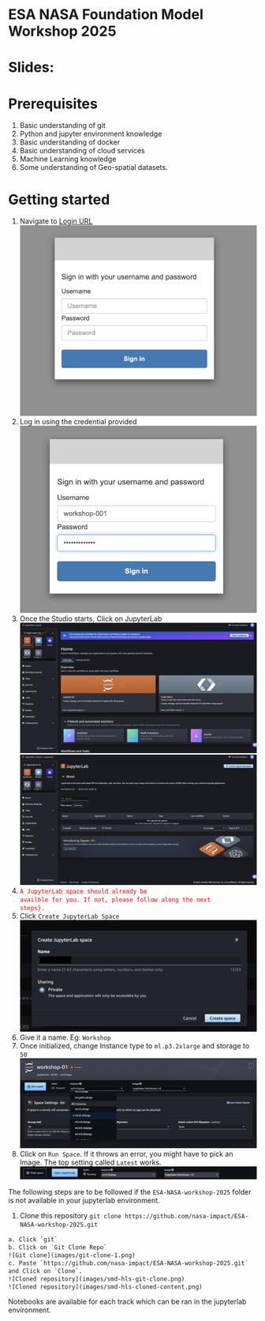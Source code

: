<!---- Provide an overview of what is being achieved in this repo ---->
# ESA NASA Foundation Model Workshop 2025

# Slides:


# Prerequisites
1. Basic understanding of git
2. Python and jupyter environment knowledge
3. Basic understanding of docker
4. Basic understanding of cloud services
5. Machine Learning knowledge
6. Some understanding of Geo-spatial datasets.

# Getting started
1. Navigate to [Login URL](https://workshop-domain-wfs0nk4u.auth.us-west-2.amazoncognito.com/login?client_id=809mbkpbfj5mddgb7dismf3g0&response_type=code&scope=aws.cognito.signin.user.admin+openid+profile&redirect_uri=https://ngsa42o8k5.execute-api.us-west-2.amazonaws.com/invoke)
![Login Page](images/login-1.png)
2. Log in using the credential provided
![Login with username and password](images/login-2.png)
3. Once the Studio starts, Click on JupyterLab
![Sagemaker studio](images/sagemaker-studio.png)
![JupyterLab spaces](images/jupyterlab-spaces.png)
4. <code style="color : red">A JupyterLab space should already be availble for you. If not, please follow along the next steps}.</code>
5. Click `Create JupyterLab Space`
![JupyterLab spaces](images/create-jupyterlab-env.png)
6. Give it a name. Eg: `Workshop`
7. Once initialized, change Instance type to `ml.p3.2xlarge` and storage to `50`
![Change instance type](images/update-instance-type.png)
8. Click on `Run Space`. If it throws an error, you might have to pick an Image. The top setting called `Latest` works.
![Run space](images/updated-instance-config.png)


The following steps are to be followed if the `ESA-NASA-workshop-2025` folder is not available in your jupyterlab environment.

1. Clone this repository `git clone https://github.com/nasa-impact/ESA-NASA-workshop-2025.git`
```
a. Click `git`
b. Click on `Git Clone Repo`
![Git clone](images/git-clone-1.png)
c. Paste `https://github.com/nasa-impact/ESA-NASA-workshop-2025.git` and Click on `Clone`.
![Cloned repository](images/smd-hls-git-clone.png)
![Cloned repository](images/smd-hls-cloned-content.png)
```

Notebooks are available for each track which can be ran in the jupyterlab environment.
